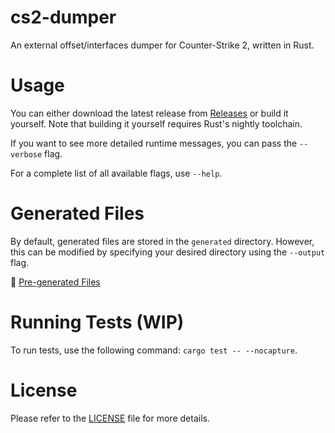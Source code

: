 # cs2-dumper

An external offset/interfaces dumper for Counter-Strike 2, written in Rust.

# Usage

You can either download the latest release from [Releases](https://github.com/a2x/cs2-dumper/releases) or build it yourself. Note that building it yourself requires Rust's nightly toolchain.

If you want to see more detailed runtime messages, you can pass the `--verbose` flag.

For a complete list of all available flags, use `--help`.

# Generated Files

By default, generated files are stored in the `generated` directory. However, this can be modified by specifying your desired directory using the `--output` flag.

📂 [Pre-generated Files](./generated)

# Running Tests (WIP)
To run tests, use the following command: `cargo test -- --nocapture`.

# License

Please refer to the [LICENSE](./LICENSE) file for more details.
